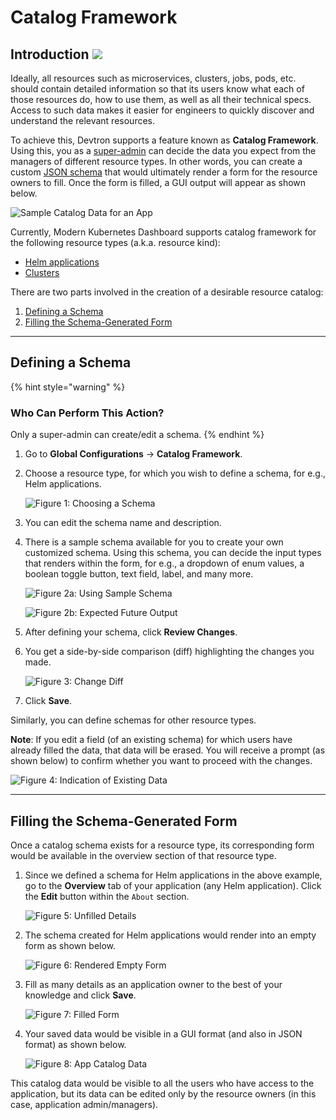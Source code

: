 # Catalog Framework

## Introduction [![](https://devtron-public-asset.s3.us-east-2.amazonaws.com/images/elements/EnterpriseTag.svg)](https://devtron.ai/pricing)

Ideally, all resources such as microservices, clusters, jobs, pods, etc. should contain detailed information so that its users know what each of those resources do, how to use them, as well as all their technical specs. Access to such data makes it easier for engineers to quickly discover and understand the relevant resources.

To achieve this, Devtron supports a feature known as **Catalog Framework**. Using this, you as a [super-admin](../global-configurations/authorization/user-access.md#role-based-access-levels) can decide the data you expect from the managers of different resource types. In other words, you can create a custom <a href="https://json-schema.org/understanding-json-schema/reference" target="_blank">JSON schema</a> that would ultimately render a form for the resource owners to fill. Once the form is filled, a GUI output will appear as shown below.

![Sample Catalog Data for an App](https://devtron-public-asset.s3.us-east-2.amazonaws.com/images/global-configurations/catalog-framework/sample-app-catalog.jpg)

Currently, Modern Kubernetes Dashboard supports catalog framework for the following resource types (a.k.a. resource kind):

* [Helm applications](./resources/glossary.md#helm-apps)
* [Clusters](./resources/glossary.md#cluster)

There are two parts involved in the creation of a desirable resource catalog:

1. [Defining a Schema](#defining-a-schema) 
2. [Filling the Schema-Generated Form](#filling-the-schema-generated-form)

---

## Defining a Schema

{% hint style="warning" %}
### Who Can Perform This Action?
Only a super-admin can create/edit a schema.
{% endhint %}


1. Go to **Global Configurations** → **Catalog Framework**.

2. Choose a resource type, for which you wish to define a schema, for e.g., Helm applications.

    ![Figure 1: Choosing a Schema](https://devtron-public-asset.s3.us-east-2.amazonaws.com/images/global-configurations/catalog-framework/catalog-framework.jpg)

3. You can edit the schema name and description.

4. There is a sample schema available for you to create your own customized schema. Using this schema, you can decide the input types that renders within the form, for e.g., a dropdown of enum values, a boolean toggle button, text field, label, and many more.

    ![Figure 2a: Using Sample Schema](https://devtron-public-asset.s3.us-east-2.amazonaws.com/images/global-configurations/catalog-framework/schema.jpg)

    ![Figure 2b: Expected Future Output](https://devtron-public-asset.s3.us-east-2.amazonaws.com/images/global-configurations/catalog-framework/rendering.jpg)

5. After defining your schema, click **Review Changes**.

6. You get a side-by-side comparison (diff) highlighting the changes you made.

    ![Figure 3: Change Diff](https://devtron-public-asset.s3.us-east-2.amazonaws.com/images/global-configurations/catalog-framework/changed-schema.jpg)

7. Click **Save**.

Similarly, you can define schemas for other resource types.

**Note**: If you edit a field (of an existing schema) for which users have already filled the data, that data will be erased. You will receive a prompt (as shown below) to confirm whether you want to proceed with the changes.

![Figure 4: Indication of Existing Data](https://devtron-public-asset.s3.us-east-2.amazonaws.com/images/global-configurations/catalog-framework/existing-filled-data.jpg)


---

## Filling the Schema-Generated Form

Once a catalog schema exists for a resource type, its corresponding form would be available in the overview section of that resource type. 

1. Since we defined a schema for Helm applications in the above example, go to the **Overview** tab of your application (any Helm application). Click the **Edit** button within the `About` section.

    ![Figure 5: Unfilled Details](https://devtron-public-asset.s3.us-east-2.amazonaws.com/images/global-configurations/catalog-framework/app-overview.jpg)

2. The schema created for Helm applications would render into an empty form as shown below.

    ![Figure 6: Rendered Empty Form](https://devtron-public-asset.s3.us-east-2.amazonaws.com/images/global-configurations/catalog-framework/edit-catalog.jpg)

3. Fill as many details as an application owner to the best of your knowledge and click **Save**.

    ![Figure 7: Filled Form](https://devtron-public-asset.s3.us-east-2.amazonaws.com/images/global-configurations/catalog-framework/filled-catalog.jpg)

4. Your saved data would be visible in a GUI format (and also in JSON format) as shown below.

    ![Figure 8: App Catalog Data](https://devtron-public-asset.s3.us-east-2.amazonaws.com/images/global-configurations/catalog-framework/gui-app-catalog.jpg)

This catalog data would be visible to all the users who have access to the application, but its data can be edited only by the resource owners (in this case, application admin/managers).







